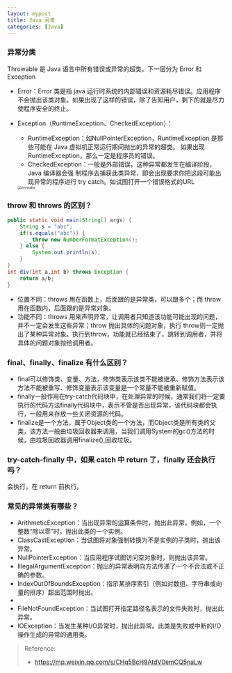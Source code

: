 ```yaml
---
layout: mypost
title: Java 异常
categories: [Java]
---
```




### 异常分类

Throwable 是 Java 语言中所有错误或异常的超类。下一层分为 Error 和 Exception

+ Error：Error 类是指 java 运行时系统的内部错误和资源耗尽错误。应用程序不会抛出该类对象。如果出现了这样的错误，除了告知用户，剩下的就是尽力使程序安全的终止。
+ Exception（RuntimeException、CheckedException）：
  + RuntimeException：如NullPointerException，RuntimeException 是那些可能在 Java 虚拟机正常运行期间抛出的异常的超类。 如果出现 RuntimeException，那么一定是程序员的错误。
  + CheckedException：一般是外部错误，这种异常都发生在编译阶段，Java 编译器会强 制程序去捕获此类异常，即会出现要求你把这段可能出现异常的程序进行 try catch。如试图打开一个错误格式的URL
  
  <img src="throwable.png" alt="throwable" style="zoom: 50%;" />

### throw 和 throws 的区别？

```java
public static void main(String[] args) {
    String s = "abc"; 
    if(s.equals("abc")) {
        throw new NumberFormatException();
	} else { 
        System.out.println(s);
    }
} 
int div(int a,int b) throws Exception {
    return a/b;
}
```

+ 位置不同：throws 用在函数上，后面跟的是异常类，可以跟多个；而 throw 用在函数内，后面跟的是异常对象。
+ 功能不同：throws 用来声明异常，让调用者只知道该功能可能出现的问题，并不一定会发生这些异常；throw 抛出具体的问题对象，执行 throw则一定抛出了某种异常对象。执行到throw，功能就已经结束了，跳转到调用者，并将具体的问题对象抛给调用者。

### final、finally、finalize 有什么区别？

- final可以修饰类、变量、方法，修饰类表示该类不能被继承、修饰方法表示该方法不能被重写、修饰变量表示该变量是一个常量不能被重新赋值。
- finally一般作用在try-catch代码块中，在处理异常的时候，通常我们将一定要执行的代码方法finally代码块中，表示不管是否出现异常，该代码块都会执行，一般用来存放一些关闭资源的代码。
- finalize是一个方法，属于Object类的一个方法，而Object类是所有类的父类，该方法一般由垃圾回收器来调用，当我们调用System的gc()方法的时候，由垃圾回收器调用finalize(),回收垃圾。 

### try-catch-finally 中，如果 catch 中 return 了，finally 还会执行吗？

会执行，在 return 前执行。

### 常见的异常类有哪些？

- ArithmeticException：当出现异常的运算条件时，抛出此异常。例如，一个整数“除以零”时，抛出此类的一个实例。 
- ClassCastException：当试图将对象强制转换为不是实例的子类时，抛出该异常。
- NullPointerException：当应用程序试图访问空对象时，则抛出该异常。
- IllegalArgumentException：抛出的异常表明向方法传递了一个不合法或不正确的参数。
- IndexOutOfBoundsException：指示某排序索引（例如对数组、字符串或向量的排序）超出范围时抛出。 
- 
- FileNotFoundException：当试图打开指定路径名表示的文件失败时，抛出此异常。
- IOException：当发生某种I/O异常时，抛出此异常。此类是失败或中断的I/O操作生成的异常的通用类。

> Reference:
>
> + https://mp.weixin.qq.com/s/CHq5BcH9AtdV0emCQ5naLw